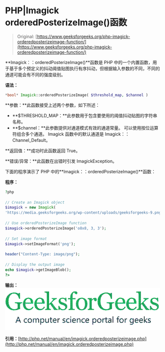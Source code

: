 # PHP|Imagick orderedPosterizeImage()函数

> Original: [https://www.geeksforgeeks.org/php-imagick-orderedposterizeimage-function/](https://www.geeksforgeeks.org/php-imagick-orderedposterizeimage-function/)

**Imagick：：orderedPosterizeImage()**函数是 PHP 中的一个内置函数，用于基于多个预定义的抖动阈值贴图执行有序抖动，但根据输入参数的不同，不同的通道可能会有不同的强度级别。

**语法：**

```php
*bool* Imagick::orderedPosterizeImage( $threshold_map, $channel )
```

**参数：**此函数接受上述两个参数，如下所述：

*   **$THRESHOLD_MAP：**此参数用于包含要使用的阈值抖动贴图的字符串名称。
*   **$channel：**此参数提供对通道模式有效的通道常量。 可以使用按位运算符组合多个通道。 Imagick 函数中的默认通道是 Imagick：：Channel_Default。

**返回值：**成功时此函数返回 True。

**错误/异常：**此函数在出错时引发 ImagickException。

下面的程序演示了 PHP 中的**Imagick：：orderedPosterizeImage()**函数：

**程序：**

```php
?php

// Create an Imagick object
$imagick = new Imagick(
'https://media.geeksforgeeks.org/wp-content/uploads/geeksforgeeks-9.png');

// Use orderedPosterizeImage function
$imagick->orderedPosterizeImage('o8x8, 3, 3');

// Set image format
$imagick->setImageFormat('png');

header("Content-Type: image/png");

// Display the output image
echo $imagick->getImageBlob();
?>
```

**输出：**
![order posterize image](img/24ad302b5423269009801bb11f58ceeb.png)

**引用：**[http://php.net/manual/en/imagick.orderedposterizeimage.php](http://php.net/manual/en/imagick.orderedposterizeimage.php)